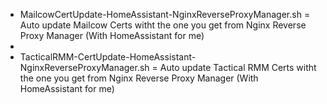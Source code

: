 - MailcowCertUpdate-HomeAssistant-NginxReverseProxyManager.sh = Auto update Mailcow Certs witht the one you get from Nginx Reverse Proxy Manager (With HomeAssistant for me)
- 
- TacticalRMM-CertUpdate-HomeAssistant-NginxReverseProxyManager.sh = Auto update Tactical RMM Certs witht the one you get from Nginx Reverse Proxy Manager (With HomeAssistant for me)
